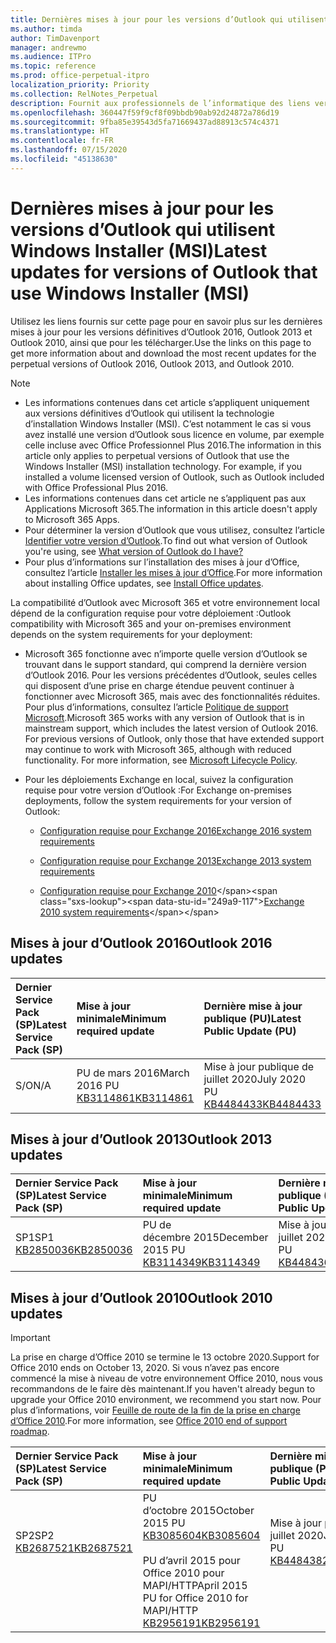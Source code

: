 ```yaml
---
title: Dernières mises à jour pour les versions d’Outlook qui utilisent Windows Installer (MSI)
ms.author: timda
author: TimDavenport
manager: andrewmo
ms.audience: ITPro
ms.topic: reference
ms.prod: office-perpetual-itpro
localization_priority: Priority
ms.collection: RelNotes_Perpetual
description: Fournit aux professionnels de l’informatique des liens vers les dernières informations sur les mises à jour pour les versions définitives d’Outlook 2016, Outlook 2013 et Outlook 2010
ms.openlocfilehash: 360447f59f9cf8f09bbdb90ab92d24872a786d19
ms.sourcegitcommit: 9fba85e39543d5fa71669437ad88913c574c4371
ms.translationtype: HT
ms.contentlocale: fr-FR
ms.lasthandoff: 07/15/2020
ms.locfileid: "45138630"
---
```

# <a name="latest-updates-for-versions-of-outlook-that-use-windows-installer-msi"></a><span data-ttu-id="249a9-103">Dernières mises à jour pour les versions d’Outlook qui utilisent Windows Installer (MSI)</span><span class="sxs-lookup"><span data-stu-id="249a9-103">Latest updates for versions of Outlook that use Windows Installer (MSI)</span></span>

<span data-ttu-id="249a9-104">Utilisez les liens fournis sur cette page pour en savoir plus sur les dernières mises à jour pour les versions définitives d’Outlook 2016, Outlook 2013 et Outlook 2010, ainsi que pour les télécharger.</span><span class="sxs-lookup"><span data-stu-id="249a9-104">Use the links on this page to get more information about and download the most recent updates for the perpetual versions of Outlook 2016, Outlook 2013, and Outlook 2010.</span></span>
  
> [!NOTE]
> - <span data-ttu-id="249a9-p101">Les informations contenues dans cet article s’appliquent uniquement aux versions définitives d’Outlook qui utilisent la technologie d’installation Windows Installer (MSI). C’est notamment le cas si vous avez installé une version d’Outlook sous licence en volume, par exemple celle incluse avec Office Professionnel Plus 2016.</span><span class="sxs-lookup"><span data-stu-id="249a9-p101">The information in this article only applies to perpetual versions of Outlook that use the Windows Installer (MSI) installation technology. For example, if you installed a volume licensed version of Outlook, such as Outlook included with Office Professional Plus 2016.</span></span>
> - <span data-ttu-id="249a9-107">Les informations contenues dans cet article ne s’appliquent pas aux Applications Microsoft 365.</span><span class="sxs-lookup"><span data-stu-id="249a9-107">The information in this article doesn't apply to Microsoft 365 Apps.</span></span>
> - <span data-ttu-id="249a9-108">Pour déterminer la version d’Outlook que vous utilisez, consultez l’article [Identifier votre version d’Outlook](https://support.office.com/article/b3a9568c-edb5-42b9-9825-d48d82b2257c).</span><span class="sxs-lookup"><span data-stu-id="249a9-108">To find out what version of Outlook you're using, see [What version of Outlook do I have?](https://support.office.com/article/b3a9568c-edb5-42b9-9825-d48d82b2257c)</span></span>
> - <span data-ttu-id="249a9-109">Pour plus d’informations sur l’installation des mises à jour d’Office, consultez l’article [Installer les mises à jour d’Office](https://support.office.com/article/2ab296f3-7f03-43a2-8e50-46de917611c5).</span><span class="sxs-lookup"><span data-stu-id="249a9-109">For more information about installing Office updates, see [Install Office updates](https://support.office.com/article/2ab296f3-7f03-43a2-8e50-46de917611c5).</span></span> 
  
<span data-ttu-id="249a9-110">La compatibilité d’Outlook avec Microsoft 365 et votre environnement local dépend de la configuration requise pour votre déploiement :</span><span class="sxs-lookup"><span data-stu-id="249a9-110">Outlook compatibility with Microsoft 365 and your on-premises environment depends on the system requirements for your deployment:</span></span>
  
- <span data-ttu-id="249a9-p102">Microsoft 365 fonctionne avec n’importe quelle version d’Outlook se trouvant dans le support standard, qui comprend la dernière version d’Outlook 2016. Pour les versions précédentes d’Outlook, seules celles qui disposent d’une prise en charge étendue peuvent continuer à fonctionner avec Microsoft 365, mais avec des fonctionnalités réduites. Pour plus d’informations, consultez l’article [Politique de support Microsoft](https://support.microsoft.com/lifecycle).</span><span class="sxs-lookup"><span data-stu-id="249a9-p102">Microsoft 365 works with any version of Outlook that is in mainstream support, which includes the latest version of Outlook 2016. For previous versions of Outlook, only those that have extended support may continue to work with Microsoft 365, although with reduced functionality. For more information, see [Microsoft Lifecycle Policy](https://support.microsoft.com/lifecycle).</span></span>
    
- <span data-ttu-id="249a9-114">Pour les déploiements Exchange en local, suivez la configuration requise pour votre version d’Outlook :</span><span class="sxs-lookup"><span data-stu-id="249a9-114">For Exchange on-premises deployments, follow the system requirements for your version of Outlook:</span></span>
    
  - [<span data-ttu-id="249a9-115">Configuration requise pour Exchange 2016</span><span class="sxs-lookup"><span data-stu-id="249a9-115">Exchange 2016 system requirements</span></span>](https://docs.microsoft.com/Exchange/plan-and-deploy/system-requirements)
    
  - [<span data-ttu-id="249a9-116">Configuration requise pour Exchange 2013</span><span class="sxs-lookup"><span data-stu-id="249a9-116">Exchange 2013 system requirements</span></span>](https://docs.microsoft.com/exchange/exchange-2013-system-requirements-exchange-2013-help)
    
  - <span data-ttu-id="249a9-117">[Configuration requise pour Exchange 2010](https://docs.microsoft.com/previous-versions/office/exchange-server-2010/aa996719(v=exchg.141))</span><span class="sxs-lookup"><span data-stu-id="249a9-117">[Exchange 2010 system requirements](https://docs.microsoft.com/previous-versions/office/exchange-server-2010/aa996719(v=exchg.141))</span></span>

   
## <a name="outlook-2016-updates"></a><span data-ttu-id="249a9-118">Mises à jour d’Outlook 2016</span><span class="sxs-lookup"><span data-stu-id="249a9-118">Outlook 2016 updates</span></span>

|<span data-ttu-id="249a9-119">**Dernier Service Pack (SP)**</span><span class="sxs-lookup"><span data-stu-id="249a9-119">**Latest Service Pack (SP)**</span></span>|<span data-ttu-id="249a9-120">**Mise à jour minimale**</span><span class="sxs-lookup"><span data-stu-id="249a9-120">**Minimum required update**</span></span>|<span data-ttu-id="249a9-121">**Dernière mise à jour publique (PU)**</span><span class="sxs-lookup"><span data-stu-id="249a9-121">**Latest Public Update (PU)**</span></span>|
|:-----|:-----|:-----|
|<span data-ttu-id="249a9-122">S/O</span><span class="sxs-lookup"><span data-stu-id="249a9-122">N/A</span></span>  <br/> |<span data-ttu-id="249a9-123">PU de mars 2016</span><span class="sxs-lookup"><span data-stu-id="249a9-123">March 2016 PU</span></span> <br/>[<span data-ttu-id="249a9-124">KB3114861</span><span class="sxs-lookup"><span data-stu-id="249a9-124">KB3114861</span></span>](https://support.microsoft.com/help/3114861) <br/> |<span data-ttu-id="249a9-125">Mise à jour publique de juillet 2020</span><span class="sxs-lookup"><span data-stu-id="249a9-125">July 2020 PU</span></span> <br/>[<span data-ttu-id="249a9-126">KB4484433</span><span class="sxs-lookup"><span data-stu-id="249a9-126">KB4484433</span></span>](https://support.microsoft.com/help/4484433) 

## <a name="outlook-2013-updates"></a><span data-ttu-id="249a9-127">Mises à jour d’Outlook 2013</span><span class="sxs-lookup"><span data-stu-id="249a9-127">Outlook 2013 updates</span></span>

|<span data-ttu-id="249a9-128">**Dernier Service Pack (SP)**</span><span class="sxs-lookup"><span data-stu-id="249a9-128">**Latest Service Pack (SP)**</span></span>|<span data-ttu-id="249a9-129">**Mise à jour minimale**</span><span class="sxs-lookup"><span data-stu-id="249a9-129">**Minimum required update**</span></span>|<span data-ttu-id="249a9-130">**Dernière mise à jour publique (PU)**</span><span class="sxs-lookup"><span data-stu-id="249a9-130">**Latest Public Update (PU)**</span></span>|
|:-----|:-----|:-----|
|<span data-ttu-id="249a9-131">SP1</span><span class="sxs-lookup"><span data-stu-id="249a9-131">SP1</span></span>  <br/>[<span data-ttu-id="249a9-132">KB2850036</span><span class="sxs-lookup"><span data-stu-id="249a9-132">KB2850036</span></span>](https://go.microsoft.com/fwlink/p/?LinkId=512538) <br/> |<span data-ttu-id="249a9-133">PU de décembre 2015</span><span class="sxs-lookup"><span data-stu-id="249a9-133">December 2015 PU</span></span> <br/>[<span data-ttu-id="249a9-134">KB3114349</span><span class="sxs-lookup"><span data-stu-id="249a9-134">KB3114349</span></span>](https://support.microsoft.com/kb/3114349) <br/> |<span data-ttu-id="249a9-135">Mise à jour publique de juillet 2020</span><span class="sxs-lookup"><span data-stu-id="249a9-135">July 2020 PU</span></span> <br/>[<span data-ttu-id="249a9-136">KB4484363</span><span class="sxs-lookup"><span data-stu-id="249a9-136">KB4484363</span></span>](https://support.microsoft.com/help/4484363)  |
   
## <a name="outlook-2010-updates"></a><span data-ttu-id="249a9-137">Mises à jour d’Outlook 2010</span><span class="sxs-lookup"><span data-stu-id="249a9-137">Outlook 2010 updates</span></span>
> [!IMPORTANT]
<span data-ttu-id="249a9-138">La prise en charge d’Office 2010 se termine le 13 octobre 2020.</span><span class="sxs-lookup"><span data-stu-id="249a9-138">Support for Office 2010 ends on October 13, 2020.</span></span> <span data-ttu-id="249a9-139">Si vous n’avez pas encore commencé la mise à niveau de votre environnement Office 2010, nous vous recommandons de le faire dès maintenant.</span><span class="sxs-lookup"><span data-stu-id="249a9-139">If you haven't already begun to upgrade your Office 2010 environment, we recommend you start now.</span></span> <span data-ttu-id="249a9-140">Pour plus d’informations, voir [Feuille de route de la fin de la prise en charge d’Office 2010](https://docs.microsoft.com/DeployOffice/office-2010-end-support-roadmap).</span><span class="sxs-lookup"><span data-stu-id="249a9-140">For more information, see [Office 2010 end of support roadmap](https://docs.microsoft.com/DeployOffice/office-2010-end-support-roadmap).</span></span>

|<span data-ttu-id="249a9-141">**Dernier Service Pack (SP)**</span><span class="sxs-lookup"><span data-stu-id="249a9-141">**Latest Service Pack (SP)**</span></span>|<span data-ttu-id="249a9-142">**Mise à jour minimale**</span><span class="sxs-lookup"><span data-stu-id="249a9-142">**Minimum required update**</span></span>|<span data-ttu-id="249a9-143">**Dernière mise à jour publique (PU)**</span><span class="sxs-lookup"><span data-stu-id="249a9-143">**Latest Public Update (PU)**</span></span>|
|:-----|:-----|:-----|
|<span data-ttu-id="249a9-144">SP2</span><span class="sxs-lookup"><span data-stu-id="249a9-144">SP2</span></span> <br/>[<span data-ttu-id="249a9-145">KB2687521</span><span class="sxs-lookup"><span data-stu-id="249a9-145">KB2687521</span></span>](https://go.microsoft.com/fwlink/p/?LinkId=512542) <br><br><br><br/> |<span data-ttu-id="249a9-146">PU d’octobre 2015</span><span class="sxs-lookup"><span data-stu-id="249a9-146">October 2015 PU</span></span> <br/> [<span data-ttu-id="249a9-147">KB3085604</span><span class="sxs-lookup"><span data-stu-id="249a9-147">KB3085604</span></span>](https://support.microsoft.com/kb/3085604) <br/><br/>  <span data-ttu-id="249a9-148">PU d’avril 2015 pour Office 2010 pour MAPI/HTTP</span><span class="sxs-lookup"><span data-stu-id="249a9-148">April 2015 PU for Office 2010 for MAPI/HTTP</span></span> <br/> [<span data-ttu-id="249a9-149">KB2956191</span><span class="sxs-lookup"><span data-stu-id="249a9-149">KB2956191</span></span>](https://support.microsoft.com/help/2956191/april-14-2015-update-for-office-2010-kb2956191) <br/> |<span data-ttu-id="249a9-150">Mise à jour publique de juillet 2020</span><span class="sxs-lookup"><span data-stu-id="249a9-150">July 2020 PU</span></span> <br/>[<span data-ttu-id="249a9-151">KB4484382</span><span class="sxs-lookup"><span data-stu-id="249a9-151">KB4484382</span></span>](https://support.microsoft.com/help/4484382) <br><br><br><br/>|
   

